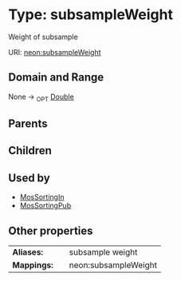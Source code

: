 
# Type: subsampleWeight


Weight of subsample

URI: [neon:subsampleWeight](https://data.neonscience.org/subsampleWeight)


## Domain and Range

None ->  <sub>OPT</sub> [Double](types/Double.md)

## Parents


## Children


## Used by

 * [MosSortingIn](MosSortingIn.md)
 * [MosSortingPub](MosSortingPub.md)

## Other properties

|  |  |  |
| --- | --- | --- |
| **Aliases:** | | subsample weight |
| **Mappings:** | | neon:subsampleWeight |

